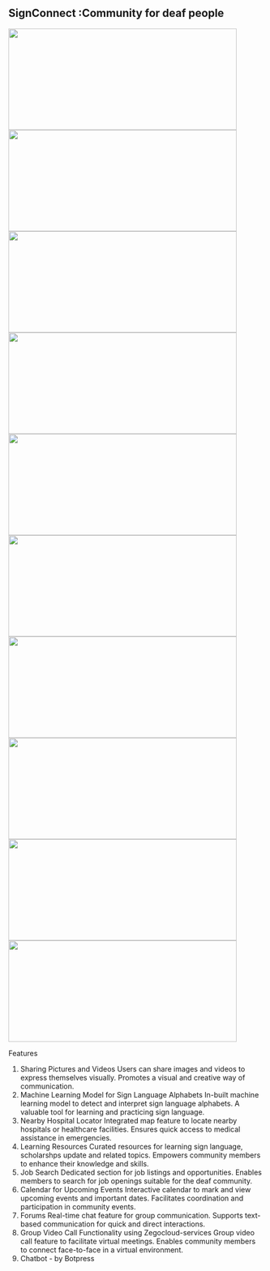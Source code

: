 <h2>SignConnect :Community for deaf people</h2>
<img src="https://github.com/Prajakta514/SignConnect/assets/113609531/d4893a76-e74d-4f6f-80bf-484ef85bb680" height="200px"width="450px" margin="10px">
<img src="https://github.com/Prajakta514/SignConnect/assets/113609531/b1e5a5c5-f737-45d6-97a9-d1fac6e3b443" height="200px"width="450px" margin="10px">
<img src="https://github.com/Prajakta514/SignConnect/assets/113609531/f4526689-6379-4e20-b3fb-e8403740f12b" height="200px" width="450px" margin="10px">
<img src="https://github.com/Prajakta514/SignConnect/assets/113609531/b1cd2c28-294b-4516-be9e-981d53407a67" height="200px" width="450px" margin="10px">
<img src="https://github.com/Prajakta514/SignConnect/assets/113609531/1b5f0816-5e59-4649-8551-eb2e09add299"height="200px" width="450px" margin="10px">
<img src="https://github.com/Prajakta514/SignConnect/assets/113609531/18c02eee-9890-497e-96a8-5b903b2009b7" height="200px" width="450px" margin="10px">
<img src="https://github.com/Prajakta514/SignConnect/assets/113609531/508a064a-f91f-494b-aae6-2cc7352a0001" height="200px" width="450px" margin="10px">
<img src="https://github.com/Prajakta514/SignConnect/assets/113609531/1a00531f-8f97-49a6-a2d7-1ffcd7a48060" height="200px" width="450px" margin="10px">
<img src="https://github.com/Prajakta514/SignConnect/assets/113609531/8dd83385-5a87-4deb-8797-a6654389f49a" height="200px" width="450px" margin="10px">
<img src="https://github.com/Prajakta514/SignConnect/assets/113609531/9f1bc2b1-46a6-47ec-bf86-9e886b8216be" height="200px" width="450px" margin="10px">






Features
1. Sharing Pictures and Videos
Users can share images and videos to express themselves visually.
Promotes a visual and creative way of communication.
2. Machine Learning Model for Sign Language Alphabets
In-built machine learning model to detect and interpret sign language alphabets.
A valuable tool for learning and practicing sign language.
3. Nearby Hospital Locator
Integrated map feature to locate nearby hospitals or healthcare facilities.
Ensures quick access to medical assistance in emergencies.
4. Learning Resources
Curated resources for learning sign language, scholarshps update and related topics.
Empowers community members to enhance their knowledge and skills.
5.  Job Search
Dedicated section for job listings and opportunities.
Enables members to search for job openings suitable for the deaf community.
6. Calendar for Upcoming Events
Interactive calendar to mark and view upcoming events and important dates.
Facilitates coordination and participation in community events.
7. Forums
Real-time chat feature for group communication.
Supports text-based communication for quick and direct interactions.
8. Group Video Call Functionality using Zegocloud-services
Group video call feature to facilitate virtual meetings.
Enables community members to connect face-to-face in a virtual environment.
9. Chatbot - by Botpress

